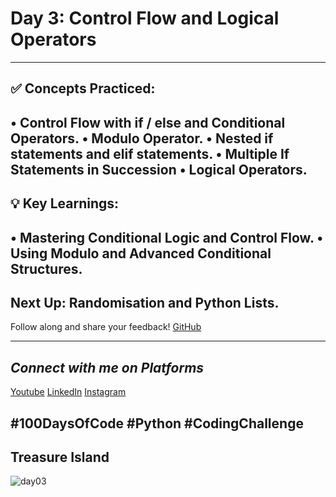 # **Day 3: Control Flow and Logical Operators**
---
## ✅ **Concepts Practiced:**

• Control Flow with if / else and Conditional Operators.
• Modulo Operator.
• Nested if statements and elif statements.
• Multiple If Statements in Succession
• Logical Operators.
---
## **💡 Key Learnings:**

• Mastering Conditional Logic and Control Flow.
• Using Modulo and Advanced Conditional Structures.
---
## **Next Up:** Randomisation and Python Lists.

Follow along and share your feedback! 
[GitHub](https://github.com/Tharun200503)

---
## *Connect with me on Platforms*
[Youtube](https://www.youtube.com/@Tharun-AS)
[LinkedIn](https://www.linkedin.com/in/tharun-a-s-b45b8a2a8)
[Instagram](https://www.instagram.com/tharun_as_2005)

#100DaysOfCode #Python #CodingChallenge
---  
## Treasure Island
![day03](https://user-images.githubusercontent.com/98851253/154304693-a3aa3a5a-e8f3-46b8-bcea-6f0884aad99c.gif)
